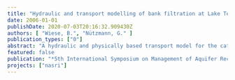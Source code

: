 ```yaml
---
title: "Hydraulic and transport modelling of bank filtration at Lake Tegel (Berlin)"
date: 2006-01-01
publishDate: 2020-07-03T20:16:32.909430Z
authors: [ "Wiese, B.", "Nützmann, G." ]
publication_types: ["0"]
abstract: "A hydraulic and physically based transport model for the catchment of a well field was set up. With the study area situated in a region strongly influenced by surrounding well galleries the boundary conditions had to be worked out during modelling and partially had to be transient. Two important processes were clarified: Bank filtrate extracted at the investigated transect is composed of 3 water qualities from horizontal layers, each with a different age and infiltration area. Sampled wells containing the different water types were identified, providing information for correct chemical interpretation. Secondly, the lake sediments show a pronounced seasonal fluctuation in their leakage coefficient, with its winter values doubling in summer, and lagging 2–4 months behind water temperature."
featured: false
publication: "*5th International Symposium on Management of Aquifer Recharge / IHP-VI, Series on Groundwater*"
projects: ["nasri"]
---
```


